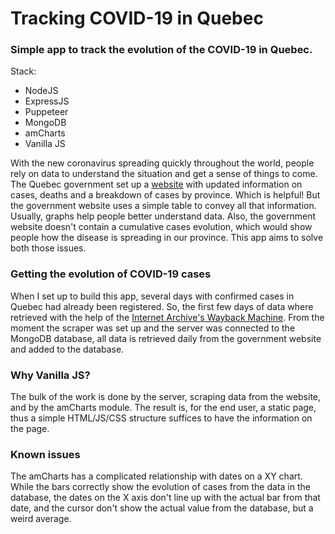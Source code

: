 # Tracking COVID-19 in Quebec

### Simple app to track the evolution of the COVID-19 in Quebec.

Stack:

- NodeJS
- ExpressJS
- Puppeteer
- MongoDB
- amCharts
- Vanilla JS

With the new coronavirus spreading quickly throughout the world, people rely on data to understand the situation and get a sense of things to come. The Quebec government set up a [website](https://www.quebec.ca/sante/problemes-de-sante/a-z/coronavirus-2019/situation-coronavirus-quebec/) with updated information on cases, deaths and a breakdown of cases by province. Which is helpful! But the government website uses a simple table to convey all that information. Usually, graphs help people better understand data. Also, the government website doesn't contain a cumulative cases evolution, which would show people how the disease is spreading in our province. This app aims to solve both those issues.

### Getting the evolution of COVID-19 cases

When I set up to build this app, several days with confirmed cases in Quebec had already been registered. So, the first few days of data where retrieved with the help of the [Internet Archive's Wayback Machine](https://archive.org/web/). From the moment the scraper was set up and the server was connected to the MongoDB database, all data is retrieved daily from the government website and added to the database.

### Why Vanilla JS?

The bulk of the work is done by the server, scraping data from the website, and by the amCharts module. The result is, for the end user, a static page, thus a simple HTML/JS/CSS structure suffices to have the information on the page.

### Known issues

The amCharts has a complicated relationship with dates on a XY chart. While the bars correctly show the evolution of cases from the data in the database, the dates on the X axis don't line up with the actual bar from that date, and the cursor don't show the actual value from the database, but a weird average.
